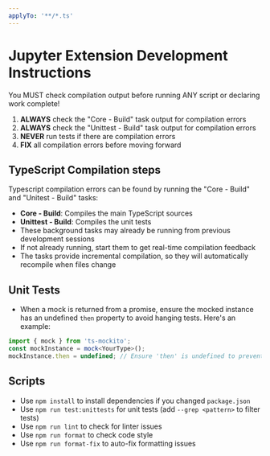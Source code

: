 ```yaml
---
applyTo: '**/*.ts'
---
```


# Jupyter Extension Development Instructions

You MUST check compilation output before running ANY script or declaring work complete!

1. **ALWAYS** check the "Core - Build" task output for compilation errors
2. **ALWAYS** check the "Unittest - Build" task output for compilation errors
3. **NEVER** run tests if there are compilation errors
4. **FIX** all compilation errors before moving forward

## TypeScript Compilation steps

Typescript compilation errors can be found by running the "Core - Build" and "Unitest - Build" tasks:
- **Core - Build**: Compiles the main TypeScript sources
- **Unittest - Build**: Compiles the unit tests
- These background tasks may already be running from previous development sessions
- If not already running, start them to get real-time compilation feedback
- The tasks provide incremental compilation, so they will automatically recompile when files change

## Unit Tests
- When a mock is returned from a promise, ensure the mocked instance has an undefined `then` property to avoid hanging tests. Here's an example:
```typescript
import { mock } from 'ts-mockito';
const mockInstance = mock<YourType>();
mockInstance.then = undefined; // Ensure 'then' is undefined to prevent hanging
```

## Scripts
- Use `npm install` to install dependencies if you changed `package.json`
- Use `npm run test:unittests` for unit tests (add `--grep <pattern>` to filter tests)
- Use `npm run lint` to check for linter issues
- Use `npm run format` to check code style
- Use `npm run format-fix` to auto-fix formatting issues
